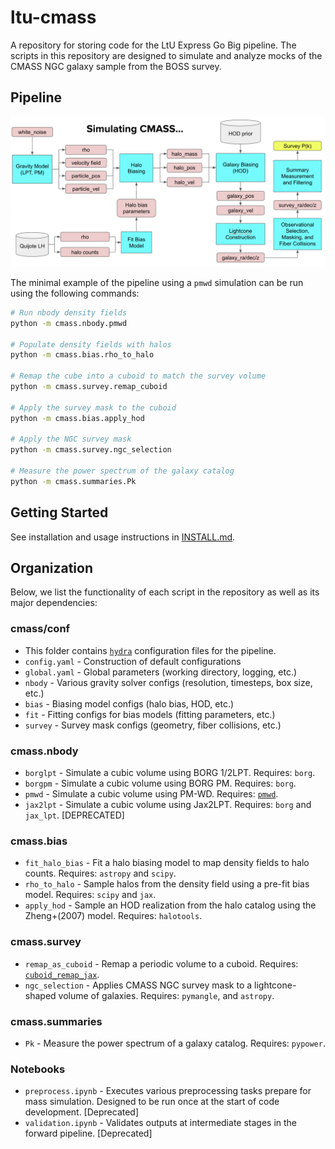 # ltu-cmass
A repository for storing code for the LtU Express Go Big pipeline. The scripts in this repository are designed to simulate and analyze mocks of the CMASS NGC galaxy sample from the BOSS survey.

## Pipeline
![CMASS Pipeline](pipeline.png)

The minimal example of the pipeline using a `pmwd` simulation can be run using the following commands:
```bash
# Run nbody density fields
python -m cmass.nbody.pmwd

# Populate density fields with halos
python -m cmass.bias.rho_to_halo

# Remap the cube into a cuboid to match the survey volume
python -m cmass.survey.remap_cuboid

# Apply the survey mask to the cuboid
python -m cmass.bias.apply_hod

# Apply the NGC survey mask
python -m cmass.survey.ngc_selection

# Measure the power spectrum of the galaxy catalog
python -m cmass.summaries.Pk
```

## Getting Started
See installation and usage instructions in [INSTALL.md](INSTALL.md).


## Organization

Below, we list the functionality of each script in the repository as well as its major dependencies:

### cmass/conf
- This folder contains [`hydra`](https://hydra.cc/docs/tutorials/basic/your_first_app/simple_cli/) configuration files for the pipeline. 
- `config.yaml` - Construction of default configurations
- `global.yaml` - Global parameters (working directory, logging, etc.)
- `nbody` - Various gravity solver configs (resolution, timesteps, box size, etc.)
- `bias` - Biasing model configs (halo bias, HOD, etc.)
- `fit` - Fitting configs for bias models (fitting parameters, etc.)
- `survey` - Survey mask configs (geometry, fiber collisions, etc.)




### cmass.nbody
- `borglpt` - Simulate a cubic volume using BORG 1/2LPT. Requires: `borg`.
- `borgpm` - Simulate a cubic volume using BORG PM. Requires: `borg`.
- `pmwd` - Simulate a cubic volume using PM-WD. Requires: [`pmwd`](https://github.com/eelregit/pmwd/tree/master).
- `jax2lpt` - Simulate a cubic volume using Jax2LPT. Requires: `borg` and `jax_lpt`. [DEPRECATED]

### cmass.bias
- `fit_halo_bias` - Fit a halo biasing model to map density fields to halo counts. Requires: `astropy` and `scipy`.
- `rho_to_halo` - Sample halos from the density field using a pre-fit bias model. Requires: `scipy` and `jax`.
- `apply_hod` - Sample an HOD realization from the halo catalog using the Zheng+(2007) model. Requires: `halotools`.

### cmass.survey
- `remap_as_cuboid` - Remap a periodic volume to a cuboid. Requires: [`cuboid_remap_jax`](https://github.com/maho3/cuboid_remap_jax).
- `ngc_selection` - Applies CMASS NGC survey mask to a lightcone-shaped volume of galaxies. Requires: `pymangle`, and `astropy`.

### cmass.summaries
- `Pk` - Measure the power spectrum of a galaxy catalog. Requires: `pypower`.

### Notebooks
- `preprocess.ipynb` -  Executes various preprocessing tasks prepare for mass simulation. Designed to be run once at the start of code development. [Deprecated]
- `validation.ipynb` - Validates outputs at intermediate stages in the forward pipeline. [Deprecated]
